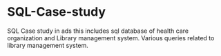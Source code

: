 # SQL-Case-study
SQL Case study in ads
this includes sql database of health care organization and Library management system.
Various queries related to library management system.
